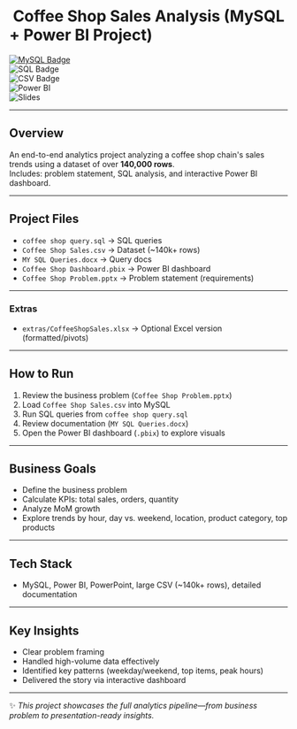 # ​ Coffee Shop Sales Analysis (MySQL + Power BI Project)

[![MySQL Badge](https://img.shields.io/badge/Database-MySQL-blue)](https://www.mysql.com/)  
![SQL Badge](https://img.shields.io/badge/Language-SQL-green)  
![CSV Badge](https://img.shields.io/badge/Data-CSV-orange)  
![Power BI](https://img.shields.io/badge/Visualization-PowerBI-yellow)  
![Slides](https://img.shields.io/badge/Slides-Problem_Statement-red)

---

##  Overview
An end-to-end analytics project analyzing a coffee shop chain's sales trends using a dataset of over **140,000 rows**.  
Includes: problem statement, SQL analysis, and interactive Power BI dashboard.

---

##  Project Files
- `coffee shop query.sql` → SQL queries  
- `Coffee Shop Sales.csv` → Dataset (~140k+ rows)  
- `MY SQL Queries.docx` → Query docs  
- `Coffee Shop Dashboard.pbix` → Power BI dashboard  
- `Coffee Shop Problem.pptx` → Problem statement (requirements)

---

###  Extras
- `extras/CoffeeShopSales.xlsx` → Optional Excel version (formatted/pivots)

---

##  How to Run
1. Review the business problem (`Coffee Shop Problem.pptx`)  
2. Load `Coffee Shop Sales.csv` into MySQL  
3. Run SQL queries from `coffee shop query.sql`  
4. Review documentation (`MY SQL Queries.docx`)  
5. Open the Power BI dashboard (`.pbix`) to explore visuals

---

##  Business Goals
- Define the business problem
- Calculate KPIs: total sales, orders, quantity  
- Analyze MoM growth  
- Explore trends by hour, day vs. weekend, location, product category, top products

---

##  Tech Stack
- MySQL, Power BI, PowerPoint, large CSV (~140k+ rows), detailed documentation

---

##  Key Insights
- Clear problem framing  
- Handled high-volume data effectively  
- Identified key patterns (weekday/weekend, top items, peak hours)  
- Delivered the story via interactive dashboard

---

✨ *This project showcases the full analytics pipeline—from business problem to presentation-ready insights.*
